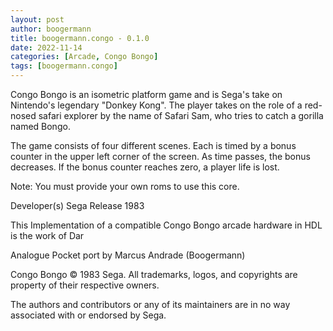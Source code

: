 ```yaml
---
layout: post
author: boogermann
title: boogermann.congo - 0.1.0
date: 2022-11-14
categories: [Arcade, Congo Bongo]
tags: [boogermann.congo]
---
```

Congo Bongo is an isometric platform game and is Sega's take on Nintendo's legendary "Donkey Kong".
The player takes on the role of a red-nosed safari explorer by the name of Safari Sam, who tries to catch a gorilla named Bongo.

The game consists of four different scenes. Each is timed by a bonus counter in the upper left corner of the screen.
As time passes, the bonus decreases. If the bonus counter reaches zero, a player life is lost.

Note: You must provide your own roms to use this core.

Developer(s)
    Sega
Release
    1983

This Implementation of a compatible Congo Bongo arcade hardware in HDL is the work of Dar

Analogue Pocket port by Marcus Andrade (Boogermann)

Congo Bongo © 1983 Sega.
All trademarks, logos, and copyrights are property of their respective owners.

The authors and contributors or any of its maintainers are in no way associated with or endorsed by Sega.
